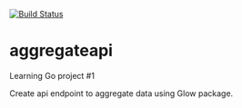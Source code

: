 [![Build Status](https://travis-ci.org/izzulhaziq/aggregateapi.svg?branch=master)](https://travis-ci.org/izzulhaziq/aggregateapi)

# aggregateapi
Learning Go project #1

Create api endpoint to aggregate data using Glow package.

